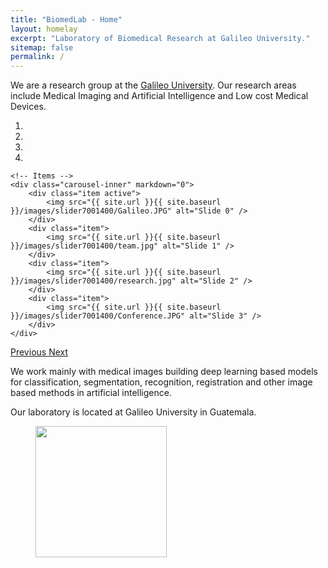 ```yaml
---
title: "BiomedLab - Home"
layout: homelay
excerpt: "Laboratory of Biomedical Research at Galileo University."
sitemap: false
permalink: /
---
```


We are a research group at the [Galileo University](http://www.galileo.edu). Our research areas include Medical Imaging and Artificial Intelligence and Low cost Medical Devices.


<div markdown="0" id="carousel" class="carousel slide" data-ride="carousel" data-interval="4000" data-pause="hover" >
    <!-- Menu -->
    <ol class="carousel-indicators">
        <li data-target="#carousel" data-slide-to="0" class="active"></li>
        <li data-target="#carousel" data-slide-to="1"></li>
        <li data-target="#carousel" data-slide-to="2"></li>
        <li data-target="#carousel" data-slide-to="3"></li>
    </ol>

    <!-- Items -->
    <div class="carousel-inner" markdown="0">
        <div class="item active">
            <img src="{{ site.url }}{{ site.baseurl }}/images/slider7001400/Galileo.JPG" alt="Slide 0" />
        </div>
        <div class="item">
            <img src="{{ site.url }}{{ site.baseurl }}/images/slider7001400/team.jpg" alt="Slide 1" />
        </div>
        <div class="item">
            <img src="{{ site.url }}{{ site.baseurl }}/images/slider7001400/research.jpg" alt="Slide 2" />
        </div>
        <div class="item">
            <img src="{{ site.url }}{{ site.baseurl }}/images/slider7001400/Conference.JPG" alt="Slide 3" />
        </div>
    </div>
  <a class="left carousel-control" href="#carousel" role="button" data-slide="prev">
    <span class="glyphicon glyphicon-chevron-left" aria-hidden="true"></span>
    <span class="sr-only">Previous</span>
  </a>
  <a class="right carousel-control" href="#carousel" role="button" data-slide="next">
    <span class="glyphicon glyphicon-chevron-right" aria-hidden="true"></span>
    <span class="sr-only">Next</span>
  </a>
</div>


We work mainly with medical images building deep learning based models for classification, segmentation, recognition, registration and other image based methods in artificial intelligence.

Our laboratory is located at Galileo University in Guatemala.


<figure class="fourth">
  <img src="{{ site.url }}{{ site.baseurl }}/images/logopic/logo-header.png" style="width: 210px">
</figure>

